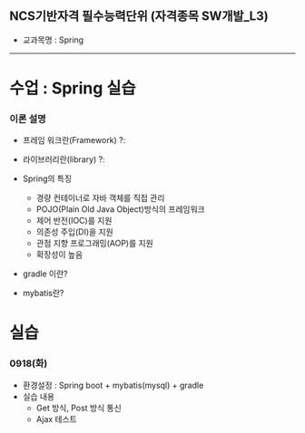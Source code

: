 ##  NCS기반자격 필수능력단위 (자격종목 SW개발_L3)
* 교과목명 :  Spring

--------

# 수업 : Spring 실습

### 이론 설명

* 프레임 워크란(Framework) ?:
* 라이브러리란(library) ?:

* Spring의 특징
  * 경량 컨테이너로 자바 객체를 직접 관리
  * POJO(Plain Old Java Object)방식의 프레임워크
  * 제어 반전(IOC)를 지원
  * 의존성 주입(DI)을 지원
  * 관점 지향 프로그래밍(AOP)를 지원
  * 확장성이 높음
* gradle 이란?
* mybatis란?





# 실습

 ### 0918(화)

* 환경설정 : Spring boot + mybatis(mysql) + gradle 
* 실습 내용
  * Get 방식, Post 방식 통신
  * Ajax 테스트